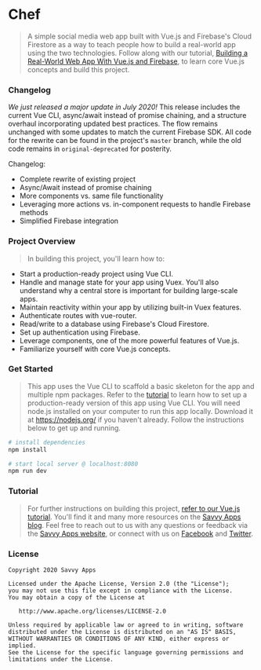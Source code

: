 # Chef

> A simple social media web app built with Vue.js and Firebase's Cloud Firestore as a way to teach people how to build a real-world app using the two technologies. Follow along with our tutorial, [Building a Real-World Web App With Vue.js and Firebase](http://savvyapps.com/blog/definitive-guide-building-web-app-vuejs-firebase), to learn core Vue.js concepts and build this project.

### Changelog
*We just released a major update in July 2020!* This release includes the current Vue CLI, async/await instead of promise chaining, and a structure overhaul incorporating updated best practices. The flow remains unchanged with some updates to match the current Firebase SDK. All code for the rewrite can be found in the project's `master` branch, while the old code remains in `original-deprecated` for posterity.

Changelog:

* Complete rewrite of existing project
* Async/Await instead of promise chaining
* More components vs. same file functionality
* Leveraging more actions vs. in-component requests to handle Firebase methods
* Simplified Firebase integration




### Project Overview

> In building this project, you'll learn how to:

* Start a production-ready project using Vue CLI.
* Handle and manage state for your app using Vuex. You'll also understand why a central store is important for building large-scale apps.
* Maintain reactivity within your app by utilizing built-in Vuex features.
* Authenticate routes with vue-router.
* Read/write to a database using Firebase's Cloud Firestore.
* Set up authentication using Firebase.
* Leverage components, one of the more powerful features of Vue.js.
* Familiarize yourself with core Vue.js concepts.

### Get Started

> This app uses the Vue CLI to scaffold a basic skeleton for the app and multiple npm packages. Refer to the [tutorial](http://savvyapps.com/blog/definitive-guide-building-web-app-vuejs-firebase) to learn how to set up a production-ready version of this app using Vue CLI. You will need node.js installed on your computer to run this app locally. Download it at https://nodejs.org/ if you haven't already. Follow the instructions below to get up and running.

``` bash
# install dependencies
npm install

# start local server @ localhost:8080
npm run dev
```
### Tutorial

> For further instructions on building this project, [refer to our Vue.js tutorial](http://savvyapps.com/blog/definitive-guide-building-web-app-vuejs-firebase). You'll find it and many more resources on the [Savvy Apps blog](https://savvyapps.com/blog). Feel free to reach out to us with any questions or feedback via the [Savvy Apps website](https://savvyapps.com/), or connect with us on [Facebook](https://www.facebook.com/savvyapps/) and [Twitter](https://twitter.com/savvyapps).

### License

```
Copyright 2020 Savvy Apps

Licensed under the Apache License, Version 2.0 (the "License");
you may not use this file except in compliance with the License.
You may obtain a copy of the License at

   http://www.apache.org/licenses/LICENSE-2.0

Unless required by applicable law or agreed to in writing, software
distributed under the License is distributed on an "AS IS" BASIS,
WITHOUT WARRANTIES OR CONDITIONS OF ANY KIND, either express or implied.
See the License for the specific language governing permissions and
limitations under the License.
```
